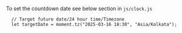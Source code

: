 
To set the countdown date see below section in `js/clock.js`

````
  // Target future date/24 hour time/Timezone
  let targetDate = moment.tz("2025-03-16 18:30", "Asia/Kolkata");
````
